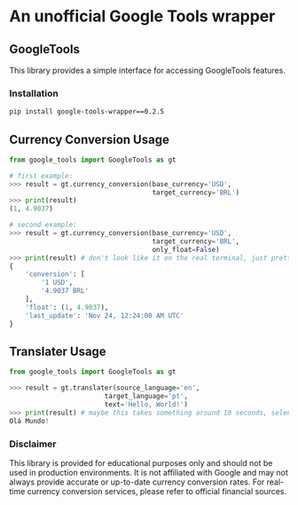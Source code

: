 # An unofficial Google Tools wrapper

## GoogleTools

This library provides a simple interface for accessing GoogleTools features.

### Installation
```bash
pip install google-tools-wrapper==0.2.5
```

## Currency Conversion Usage
```python
from google_tools import GoogleTools as gt

# first example:
>>> result = gt.currency_conversion(base_currency='USD', 
                                    target_currency='BRL')
>>> print(result)
(1, 4.9037)

# second example:
>>> result = gt.currency_conversion(base_currency='USD', 
                                    target_currency='BRL',
                                    only_float=False)
>>> print(result) # don't look like it on the real terminal, just prettyfied it
{
    'conversion': [
        '1 USD', 
        '4.9037 BRL'
    ],
    'float': (1, 4.9037), 
    'last_update': 'Nov 24, 12:24:00 AM UTC'
}
```

## Translater Usage
```python
from google_tools import GoogleTools as gt

>>> result = gt.translater(source_language='en',
                        target_language='pt',
                        text='Hello, World!')
>>> print(result) # maybe this takes something around 10 seconds, selenium is very slow, but im working to make it faster
Olá Mundo!
```

### Disclaimer
This library is provided for educational purposes only and should not be used in production environments. It is not affiliated with Google and may not always provide accurate or up-to-date currency conversion rates. For real-time currency conversion services, please refer to official financial sources.
